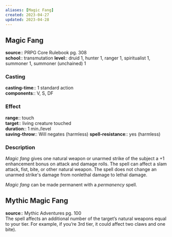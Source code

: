 ```yaml
---
aliases: [Magic Fang]
created: 2023-04-27
updated: 2023-04-28
---
```


## Magic Fang

**source**:: PRPG Core Rulebook pg. 308  
**school**:: transmutation
**level**:: druid 1, hunter 1, ranger 1, spiritualist 1, summoner 1, summoner (unchained) 1

### Casting

**casting-time**:: 1 standard action  
**components**:: V, S, DF

### Effect

**range**:: touch  
**target**:: living creature touched  
**duration**:: 1 min./level  
**saving-throw**:: Will negates (harmless)
**spell-resistance**:: yes (harmless)

### Description

*Magic fang* gives one natural weapon or unarmed strike of the subject a +1 enhancement bonus on attack and damage rolls. The spell can affect a slam attack, fist, bite, or other natural weapon. The spell does not change an unarmed strike's damage from nonlethal damage to lethal damage.  
  
*Magic fang* can be made permanent with a *permanency* spell.

## Mythic Magic Fang

**source**:: Mythic Adventures pg. 100  
The spell affects an additional number of the target’s natural weapons equal to your tier. For example, if you’re 3rd tier, it could affect two claws and one bite).
